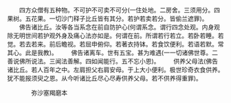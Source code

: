 <!-- { "loadSidebar": true } -->
　　四方众僧有五种物。不可护不可卖不可分(一住处地。二房舍。三须用分。四果树。五花果。一切沙门释子比丘皆有其分。若护若卖若分。皆偷兰遮罪)。
　　佛告诸比丘。汝等各当系念在前自防护心(何谓系念。谓行四念处观。内身观除无明世间若护观外身及痛心法亦如是。何谓在前。所谓若行若立。若卧若睡。若觉。若去若来。前后瞻视。若屈申俯仰。若著衣持钵。若食饮便利。若语若默。常其心。此是我教)。
　　佛告诸离车。世有五宝。甚为难遇(一一切诸佛世尊。二善说佛所说法。三闻法善解。四如闻能行。五不忘小恩)。
　　供养父母法(佛告诸比丘。若人百年之中。左肩担父右肩安母。于上大小便利。极世珍奇衣食供养。犹不能报须臾之恩。从今听诸比丘尽心尽寿供养父母。若不供养得重罪)。

　　　　弥沙塞羯磨本


